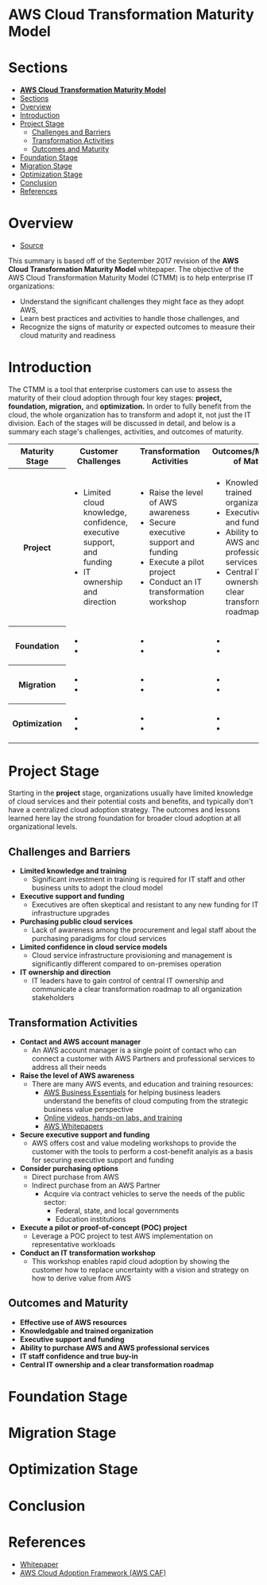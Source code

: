 # **AWS Cloud Transformation Maturity Model**

# Sections
- [**AWS Cloud Transformation Maturity Model**](#aws-cloud-transformation-maturity-model)
- [Sections](#sections)
- [Overview](#overview)
- [Introduction](#introduction)
- [Project Stage](#project-stage)
  - [Challenges and Barriers](#challenges-and-barriers)
  - [Transformation Activities](#transformation-activities)
  - [Outcomes and Maturity](#outcomes-and-maturity)
- [Foundation Stage](#foundation-stage)
- [Migration Stage](#migration-stage)
- [Optimization Stage](#optimization-stage)
- [Conclusion](#conclusion)
- [References](#references)

# Overview
- [Source](https://d1.awsstatic.com/whitepapers/AWS-Cloud-Transformation-Maturity-Model.pdf)

This summary is based off of the September 2017 revision of the **AWS Cloud Transformation Maturity Model** whitepaper. The objective of the AWS Cloud Transformation Maturity Model (CTMM) is to help enterprise IT organizations:
- Understand the significant challenges they might face as they adopt AWS,
- Learn best practices and activities to handle those challenges, and
- Recognize the signs of maturity or expected outcomes to measure their cloud maturity and readiness

# Introduction
The CTMM is a tool that enterprise customers can use to assess the maturity of their cloud adoption through four key stages: **project, foundation, migration,** and **optimization.** In order to fully benefit from the cloud, the whole organization has to transform and adopt it, not just the IT division. Each of the stages will be discussed in detail, and below is a summary each stage's challenges, activities, and outcomes of maturity.

<html>
<table>
  <tr>
    <th width="12">Maturity Stage</th>
    <th width="240">Customer Challenges</th>
    <th width="240">Transformation Activities</th>
    <th width="240">Outcomes/Milestones of Maturity</th>
  </tr>
  <tr>
    <th>Project</th>
    <td><ul>
      <li>Limited cloud knowledge, confidence, executive support, and funding</li>
      <li>IT ownership and direction</li>
    </ul></td>
    <td><ul>
      <li>Raise the level of AWS awareness</li>
      <li>Secure executive support and funding</li>
      <li>Execute a pilot project</li>
      <li>Conduct an IT transformation workshop</li>
    </ul></td>
    <td><ul>
      <li>Knowledgable and trained organization</li>
      <li>Executive support and funding</li>
      <li>Ability to purchase AWS and AWS professional services</li>
      <li>Central IT ownership and a clear transformation roadmap</li>
    </ul>
    </td>
  </tr>
  <tr>
    <th>Foundation</th>
    <td><ul>
      <li></li>
      <li></li>
    </ul></td>
    <td><ul>
      <li></li>
      <li></li>
    </ul></td>
    <td><ul>
      <li></li>
      <li></li>
    </ul>
    </td>
  </tr>
  <tr>
    <th>Migration</th>
    <td><ul>
      <li></li>
      <li></li>
    </ul></td>
    <td><ul>
      <li></li>
      <li></li>
    </ul></td>
    <td><ul>
      <li></li>
      <li></li>
    </ul>
    </td>
  </tr>
  <tr>
    <th>Optimization</th>
    <td><ul>
      <li></li>
      <li></li>
    </ul></td>
    <td><ul>
      <li></li>
      <li></li>
    </ul></td>
    <td><ul>
      <li></li>
      <li></li>
    </ul>
    </td>
  </tr>
</table>
</html>

# Project Stage
Starting in the **project** stage, organizations usually have limited knowledge of cloud services and their potential costs and benefits, and typically don't have a centralized cloud adoption strategy. The outcomes and lessons learned here lay the strong foundation for broader cloud adoption at all organizational levels.

## Challenges and Barriers
- **Limited knowledge and training**
  - Significant investment in training is required for IT staff and other business units to adopt the cloud model
- **Executive support and funding**
  - Executives are often skeptical and resistant to any new funding for IT infrastructure upgrades
- **Purchasing public cloud services**
  - Lack of awareness among the procurement and legal staff about the purchasing paradigms for cloud services
- **Limited confidence in cloud service models**
  - Cloud service infrastructure provisioning and management is significantly different compared to on-premises operation
- **IT ownership and direction**
  - IT leaders have to gain control of central IT ownership and communicate a clear transformation roadmap to all organization stakeholders

## Transformation Activities
- **Contact and AWS account manager**
  - An AWS account manager is a single point of contact who can connect a customer with AWS Partners and professional services to address all their needs
- **Raise the level of AWS awareness**
  - There are many AWS events, and education and training resources:
    - [AWS Business Essentials](https://aws.amazon.com/training/course-descriptions/business-essentials/) for helping business leaders understand the benefits of cloud computing from the strategic business value perspective
    - [Online videos, hands-on labs, and training](https://www.aws.training/)
    - [AWS Whitepapers](https://aws.amazon.com/whitepapers/)
- **Secure executive support and funding**
  - AWS offers cost and value modeling workshops to provide the customer with the tools to perform a cost-benefit analyis as a basis for securing executive support and funding
- **Consider purchasing options**
  - Direct purchase from AWS
  - Indirect purchase from an AWS Partner
    - Acquire via contract vehicles to serve the needs of the public sector:
      - Federal, state, and local governments
      - Education institutions
- **Execute a pilot or proof-of-concept (POC) project**
  - Leverage a POC project to test AWS implementation on representative workloads
- **Conduct an IT transformation workshop**
  - This workshop enables rapid cloud adoption by showing the customer how to replace uncertainty with a vision and strategy on how to derive value from AWS

## Outcomes and Maturity
- **Effective use of AWS resources**
- **Knowledgable and trained organization**
- **Executive support and funding**
- **Ability to purchase AWS and AWS professional services**
- **IT staff confidence and true buy-in**
- **Central IT ownership and a clear transformation roadmap**

# Foundation Stage

# Migration Stage

# Optimization Stage

# Conclusion

# References
- [Whitepaper](https://d1.awsstatic.com/whitepapers/AWS-Cloud-Transformation-Maturity-Model.pdf)
- [AWS Cloud Adoption Framework (AWS CAF)](./caf.md)
